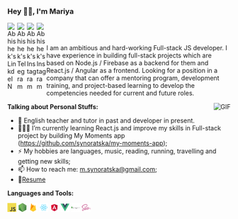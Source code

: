
### Hey 👋🏽, I'm Mariya


<a href="https://www.linkedin.com/in/mariya-synoratska-2931891b0/">
  <img align="left" alt="Abhishek's LinkdeIN" width="22px" src="https://cdn.jsdelivr.net/npm/simple-icons@v3/icons/linkedin.svg" />
</a>
<a href="https://t.me/synoratska/">
  <img align="left" alt="Abhishek's Telegram" width="22px" src="https://cdn.jsdelivr.net/npm/simple-icons@v3/icons/telegram.svg" />
</a>
<a href="https://www.instagram.com/m.synoratska/">
  <img align="left" alt="Abhishek's Instagram" width="22px" src="https://cdn.jsdelivr.net/npm/simple-icons@v3/icons/instagram.svg" />
</a>
<a href="https://www.facebook.com/marichka.nazar/">
  <img align="left" alt="Abhishek's Instagram" width="22px" src="https://cdn.jsdelivr.net/npm/simple-icons@v3/icons/facebook.svg" />
</a>


<br />
<br />

I am an ambitious and hard-working Full-stack JS developer.
I have experience in building full-stack projects which are based on Node.js / Firebase as a backend for them and React.js / Angular as a frontend.
Looking for a position in a company that can offer a mentoring program, development training, and project-based learning to develop the competencies needed for current and future roles.

  <img align="right" alt="GIF" src="https://media.giphy.com/media/836HiJc7pgzy8iNXCn/giphy.gif" />
  
**Talking about Personal Stuffs:**

- 💬 English teacher and tutor in past and developer in present.
- 👨🏽‍💻 I’m currently learning React.js and improve my skills in Full-stack project by building My Moments app (https://github.com/synoratska/my-moments-app);
- ⚡️ My hobbies are languages, music, reading, running, travelling and getting new skills;
- 📫 How to reach me: m.synoratska@gmail.com;
- 📝[Resume](https://m-synoratska-portfolio.netlify.app/)

**Languages and Tools:**  

<code><img height="20" src="https://raw.githubusercontent.com/github/explore/80688e429a7d4ef2fca1e82350fe8e3517d3494d/topics/javascript/javascript.png"></code>
<code><img height="20" src="https://raw.githubusercontent.com/github/explore/80688e429a7d4ef2fca1e82350fe8e3517d3494d/topics/nodejs/nodejs.png"></code>
<code><img height="20" src="https://raw.githubusercontent.com/github/explore/80688e429a7d4ef2fca1e82350fe8e3517d3494d/topics/firebase/firebase.png"></code>
<code><img height="20" src="https://raw.githubusercontent.com/github/explore/80688e429a7d4ef2fca1e82350fe8e3517d3494d/topics/react/react.png"></code>
<code><img height="20" src="https://raw.githubusercontent.com/github/explore/80688e429a7d4ef2fca1e82350fe8e3517d3494d/topics/angular/angular.png"></code>
<code><img height="20" src="https://raw.githubusercontent.com/github/explore/80688e429a7d4ef2fca1e82350fe8e3517d3494d/topics/vue/vue.png"></code>
<code><img height="20" src="https://raw.githubusercontent.com/github/explore/80688e429a7d4ef2fca1e82350fe8e3517d3494d/topics/mongodb/mongodb.png"></code>
<code><img height="20" src="https://raw.githubusercontent.com/github/explore/80688e429a7d4ef2fca1e82350fe8e3517d3494d/topics/sass/sass.png"></code>


